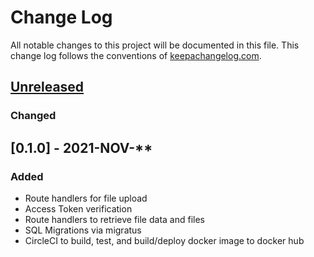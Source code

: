 # Change Log
All notable changes to this project will be documented in this file. This change log follows the conventions of [keepachangelog.com](http://keepachangelog.com/).

## [Unreleased]
### Changed

## [0.1.0] - 2021-NOV-**

### Added
 - Route handlers for file upload
 - Access Token verification
 - Route handlers to retrieve file data and files
 - SQL Migrations via migratus
 - CircleCI to build, test, and build/deploy docker image to docker hub

[Unreleased]: https://github.com/your-name/hailtechno/compare/0.1.1...HEAD
[0.1.1]: https://github.com/your-name/hailtechno/compare/0.1.0...0.1.1
